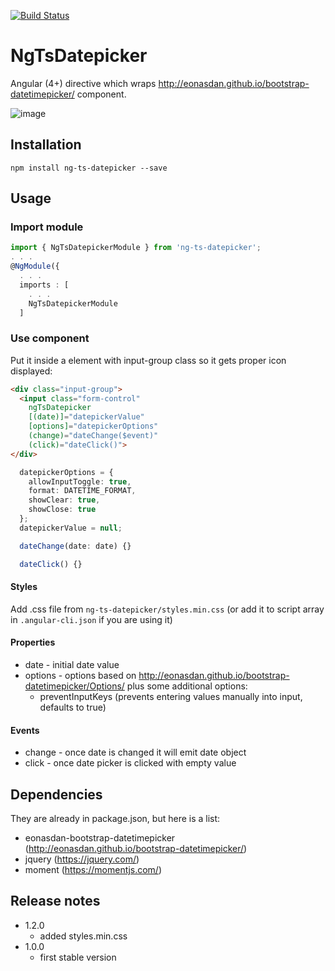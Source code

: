 [![Build Status](https://travis-ci.org/amphinicy/ng-ts-datepicker.svg?branch=master)](https://travis-ci.org/amphinicy/ng-ts-datepicker)

# NgTsDatepicker

Angular (4+) directive which wraps http://eonasdan.github.io/bootstrap-datetimepicker/ component.

![image](https://user-images.githubusercontent.com/2838038/35628522-73da393c-069c-11e8-953d-0bbc3b6ac785.png)

## Installation

`npm install ng-ts-datepicker --save`

## Usage

### Import module

```ts
import { NgTsDatepickerModule } from 'ng-ts-datepicker';
. . .
@NgModule({
  . . .
  imports : [
    . . .
    NgTsDatepickerModule
  ]
```

### Use component

Put it inside a element with input-group class so it gets proper icon displayed:

```html
<div class="input-group">
  <input class="form-control"
    ngTsDatepicker
    [(date)]="datepickerValue"
    [options]="datepickerOptions"
    (change)="dateChange($event)"
    (click)="dateClick()">
</div>
```

```ts
  datepickerOptions = {
    allowInputToggle: true,
    format: DATETIME_FORMAT,
    showClear: true,
    showClose: true
  };
  datepickerValue = null;

  dateChange(date: date) {}

  dateClick() {}
```

#### Styles

Add .css file from `ng-ts-datepicker/styles.min.css` (or add it to script array in `.angular-cli.json` if you are using it)

#### Properties

- date - initial date value
- options - options based on http://eonasdan.github.io/bootstrap-datetimepicker/Options/ plus some additional options:
  - preventInputKeys (prevents entering values manually into input, defaults to true)

#### Events
- change - once date is changed it will emit date object
- click - once date picker is clicked with empty value

## Dependencies

They are already in package.json, but here is a list:

- eonasdan-bootstrap-datetimepicker (http://eonasdan.github.io/bootstrap-datetimepicker/)
- jquery (https://jquery.com/)
- moment (https://momentjs.com/)

## Release notes
- 1.2.0
  - added styles.min.css
- 1.0.0
  - first stable version
